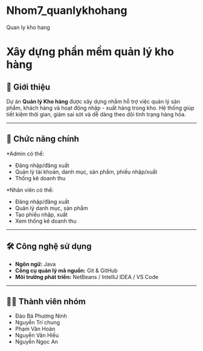# Nhom7_quanlykhohang

Quan ly kho hang
# Xây dựng phần mềm quản lý kho hàng

## 📖 Giới thiệu
Dự án **Quản lý Kho hàng** được xây dựng nhằm hỗ trợ việc quản lý sản phẩm, khách hàng và hoạt động nhập - xuất hàng trong kho.
Hệ thống giúp tiết kiệm thời gian, giảm sai sót và dễ dàng theo dõi tình trạng hàng hóa.

---

## 🎯 Chức năng chính
*Admin có thể:
- Đăng nhập/đăng xuất
- Quản lý tài khoản, danh mục, sản phẩm, phiếu nhập/xuất
- Thống kê doanh thu

*Nhân viên có thể:
- Đăng nhập/đăng xuất
- Quản lý danh mục, sản phẩm
- Tạo phiếu nhập, xuất
- Xem thống kê doanh thu

---

## 🛠️ Công nghệ sử dụng
- **Ngôn ngữ:** Java  
- **Công cụ quản lý mã nguồn:** Git & GitHub  
- **Môi trường phát triển:** NetBeans / IntelliJ IDEA / VS Code  

---

## 👨‍💻 Thành viên nhóm
- Đào Bá Phương Ninh
- Nguyễn Trí chung
- Phạm Văn Hoàn
- Nguyễn Văn Hiếu
- Nguyễn Ngọc An

